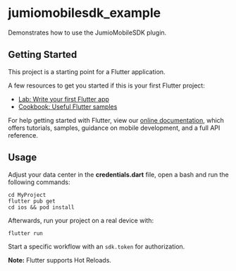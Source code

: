 # jumiomobilesdk_example

Demonstrates how to use the JumioMobileSDK plugin.

## Getting Started

This project is a starting point for a Flutter application.

A few resources to get you started if this is your first Flutter project:

- [Lab: Write your first Flutter app](https://flutter.dev/docs/get-started/codelab)
- [Cookbook: Useful Flutter samples](https://flutter.dev/docs/cookbook)

For help getting started with Flutter, view our
[online documentation](https://flutter.dev/docs), which offers tutorials,
samples, guidance on mobile development, and a full API reference.

## Usage
Adjust your data center in the **credentials.dart** file, open a bash and run the following commands:
```
cd MyProject
flutter pub get
cd ios && pod install
```
Afterwards, run your project on a real device with:
```
flutter run
```

Start a specific workflow with an `sdk.token` for authorization. 

__Note:__ Flutter supports Hot Reloads.

